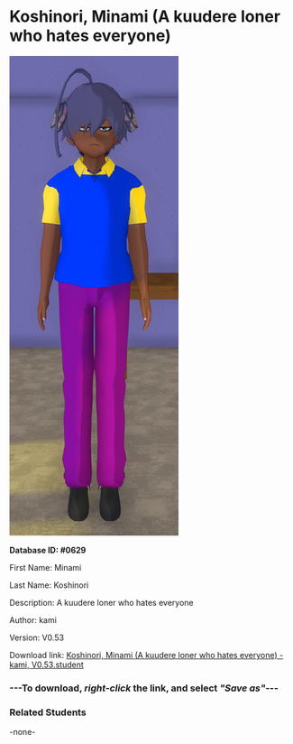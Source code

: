 # Koshinori, Minami (A kuudere loner who hates everyone)

<img src="../../Files/Images/Koshinori, Minami (A kuudere loner who hates everyone).png" title="Koshinori, Minami (A kuudere loner who hates everyone) - kami, V0.53">

**Database ID: #0629**

First Name: Minami

Last Name: Koshinori

Description: A kuudere loner who hates everyone

Author: kami

Version: V0.53

Download link: <a href="https://raw.githubusercontent.com/Arbiter1223/Daigaku-Gurashi-Custom-Students/master/Files/Student%20Files/Koshinori%2C%20Minami%20(A%20kuudere%20loner%20who%20hates%20everyone)%20-%20kami%2C%20V0.53.student">Koshinori, Minami (A kuudere loner who hates everyone) - kami, V0.53.student</a>

### ---**To download, _right-click_ the link, and select _"Save as"_**---

### Related Students

-none-
